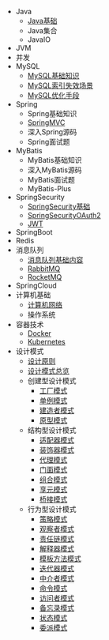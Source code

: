 - Java
  - [Java基础](docs/JavaSE.md)
  - Java集合
  - JavaIO
- JVM
- 并发
- MySQL
  - [MySQL基础知识](docs/MySQL/MySQL.md)
  - [MySQL索引失效场景](docs/MySQL/MySQL索引失效场景.md)
  - [MySQL优化手段](docs/MySQL/MySQL优化.md)
- Spring
  - Spring基础知识
  - [SpringMVC](docs/Spring/SpringMVC.md)
  - 深入Spring源码
  - Spring面试题
- MyBatis
  - MyBatis基础知识
  - 深入MyBatis源码
  - MyBatis面试题
  - MyBatis-Plus
- SpringSecurity
  - [SpringSecurity基础](docs/SpringSecurity/SpringSecurity.md)
  - [SpringSecurityOAuth2](docs/SpringSecurity/OAuth2.md)
  - [JWT](docs/SpringSecurity/JWT.md)
- SpringBoot
- Redis
- 消息队列
  - [消息队列基础内容](docs/消息队列/MessageQueue.md)
  - [RabbitMQ](docs/消息队列/RabbitMQ.md)
  - [RocketMQ](docs/消息队列/RocketMQ.md)
- SpringCloud
- 计算机基础
  - [计算机网络](docs/网络/Network.md)
  <!-- - [Linux操作系统](docs/操作系统/Linux.md) -->
  - 操作系统
- 容器技术
  - [Docker](docs/容器/Docker.md)
  - [Kubernetes](docs/容器/Kubernetes.md)
- 设计模式
  - [设计原则](docs/设计模式/设计原则)
  - [设计模式总览](docs/设计模式/设计模式总览)
  - 创建型设计模式
    - [工厂模式](docs/设计模式/工厂模式)
    - [单例模式](docs/设计模式/单例模式)
    - [建造者模式](docs/设计模式/建造者模式)
    - [原型模式](docs/设计模式/原型模式)
  - 结构型设计模式
    - [适配器模式](docs/设计模式/适配器模式)
    - [装饰器模式](docs/设计模式/装饰器模式)
    - [代理模式](docs/设计模式/代理模式)
    - [门面模式](docs/设计模式/门面模式)
    - [组合模式](docs/设计模式/组合模式)
    - [享元模式](docs/设计模式/享元模式)
    - [桥接模式](docs/设计模式/桥接模式)
  - 行为型设计模式
    - [策略模式](docs/设计模式/策略模式)
    - [观察者模式](docs/设计模式/观察者模式)
    - [责任链模式](docs/设计模式/责任链模式)
    - [解释器模式](docs/设计模式/解释器模式)
    - [模板方法模式](docs/设计模式/模板方法模式)
    - [迭代器模式](docs/设计模式/迭代器模式)
    - [中介者模式](docs/设计模式/中介者模式)
    - [命令模式](docs/设计模式/命令模式)
    - [访问者模式](docs/设计模式/访问者模式)
    - [备忘录模式](docs/设计模式/备忘录模式)
    - [状态模式](docs/设计模式/状态模式)
    - [委派模式](docs/设计模式/委派模式)